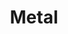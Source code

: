 ---
title: Metal
crosslinks:
- deathmetal
- Deathmetal
- BlackMetal
- ShitTheFalseSay
- u_imguralbumbot
- Metalcore
- TapeKvlt
- Music
- DungeonSynth
- progmetal
- WarMetal
- tmsbmeta
- heavyvinyl
- '2013'
- doommetal
- kaala
- PowerMetal
- boardgames
- IAmA
- AnythingMetal
---